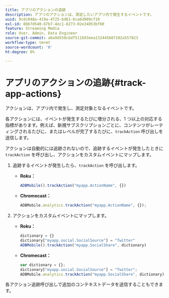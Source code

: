 ```yaml
---
title: アプリのアクションの追跡
description: アプリのアクションは、測定したいアプリ内で発生するイベントです。
uuid: 9cdc048a-419a-4725-bd61-6ca6d909cf10
exl-id: 88b7d540-67b7-4ec1-8273-02e34853bf60
feature: Streaming Media
role: User, Admin, Data Engineer
source-git-commit: a6a9d550cbdf511b93eea132445607102a557823
workflow-type: tm+mt
source-wordcount: '0'
ht-degree: 0%

---
```


# アプリのアクションの追跡{#track-app-actions}

アクションは、アプリ内で発生し、測定対象となるイベントです。

各アクションには、イベントが発生するたびに増分される、1 つ以上の対応する指標があります。例えば、新規サブスクリプションごとに、コンテンツがレーティングされるたびに、またはレベルが完了するたびに、`trackAction` 呼び出しを送信します。

アクションは自動的には追跡されないので、追跡するイベントが発生したときに `trackAction` を呼び出し、アクションをカスタムイベントにマップします。

1. 追跡するイベントが発生したら、`trackAction` を呼び出します。

   * **Roku：**

     ```js
     ADBMobile().trackAction("myapp.ActionName", {})
     ```

   * **Chromecast：**

     ```js
     ADBMobile.analytics.trackAction("myapp.ActionName", {});
     ```

1. アクションをカスタムイベントにマップします。

   * **Roku：**

     ```js
     dictionary = {} 
     dictionary["myapp.social.SocialSource"] = "Twitter"  
     ADBMobile().trackAction("myapp.SocialShare", dictionary)
     ```

   * **Chromecast：**

     ```js
     var dictionary = {}; 
     dictionary["myapp.social.SocialSource"] = "Twitter"; 
     ADBMobile.analytics.trackAction("myapp.SocialShare", dictionary);
     ```

各アクション追跡呼び出しで追加のコンテキストデータを送信することもできます。

